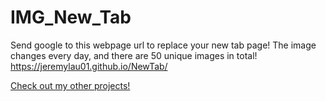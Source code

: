 # IMG_New_Tab
Send google to this webpage url to replace your new tab page! The image changes every day, and there are 50 unique images in total!
https://jeremylau01.github.io/NewTab/

<a target="_blank" rel="noopener noreferrer" href="https://jeremylau01.github.io/welcome/">Check out my other projects!</a>

